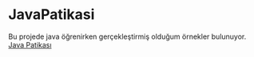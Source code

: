 # JavaPatikasi
Bu projede java öğrenirken gerçekleştirmiş olduğum örnekler bulunuyor.
[Java Patikası](https://www.patika.dev/tr) 

